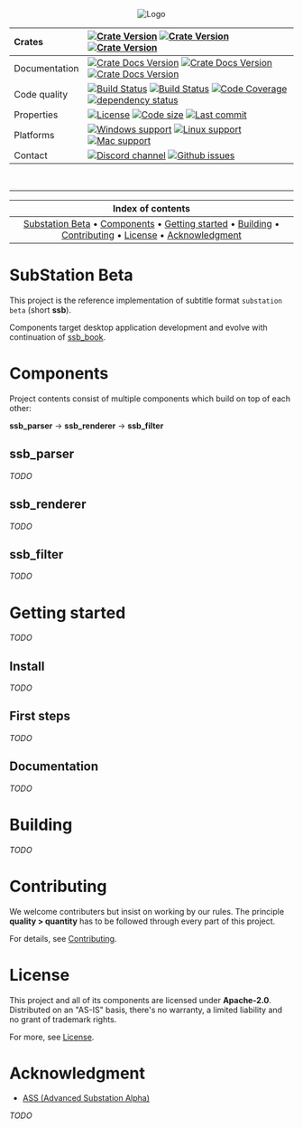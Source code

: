 <p align="center">
    <img src="https://substation-beta.github.io/logo.png" alt="Logo"/>
</p>

Crates | [![Crate Version](https://img.shields.io/crates/v/ssb_parser.svg?label=ssb_parser&logo=rust)](https://crates.io/crates/ssb_parser) [![Crate Version](https://img.shields.io/crates/v/ssb_renderer.svg?label=ssb_renderer&logo=rust)](https://crates.io/crates/ssb_renderer) [![Crate Version](https://img.shields.io/crates/v/ssb_filter.svg?label=ssb_filter&logo=rust)](https://crates.io/crates/ssb_filter)
:---|:---
Documentation | [![Crate Docs Version](https://img.shields.io/crates/v/ssb_parser.svg?label=ssb_parser&logo=rust&color=informational)](https://docs.rs/ssb_parser) [![Crate Docs Version](https://img.shields.io/crates/v/ssb_renderer.svg?label=ssb_renderer&logo=rust&color=informational)](https://docs.rs/ssb_renderer) [![Crate Docs Version](https://img.shields.io/crates/v/ssb_filter.svg?label=ssb_filter&logo=rust&color=informational)](https://docs.rs/ssb_filter)
Code quality | [![Build Status](https://img.shields.io/travis/substation-beta/ssb_implementation.svg?logo=travis)](https://travis-ci.org/substation-beta/ssb_implementation) [![Build Status](https://img.shields.io/appveyor/ci/Youka/ssb-implementation.svg?logo=appveyor)](https://ci.appveyor.com/project/Youka/ssb-implementation) [![Code Coverage](https://img.shields.io/codecov/c/github/substation-beta/ssb_implementation.svg?logo=Codecov)](https://codecov.io/gh/substation-beta/ssb_implementation) [![dependency status](https://deps.rs/repo/github/substation-beta/ssb_implementation/status.svg)](https://deps.rs/repo/github/substation-beta/ssb_implementation)
Properties | [![License](https://img.shields.io/github/license/substation-beta/ssb_implementation.svg?logo=github)](https://github.com/substation-beta/ssb_implementation/blob/master/LICENSE) [![Code size](https://img.shields.io/github/languages/code-size/substation-beta/ssb_implementation.svg?logo=github)](https://github.com/substation-beta/ssb_implementation/graphs/code-frequency) [![Last commit](https://img.shields.io/github/last-commit/substation-beta/ssb_implementation.svg?logo=github)](https://github.com/substation-beta/ssb_implementation/graphs/commit-activity)
Platforms | [![Windows support](https://img.shields.io/badge/Windows-supported-success.svg?logo=Windows)](https://en.wikipedia.org/wiki/Microsoft_Windows) [![Linux support](https://img.shields.io/badge/Linux-supported-success.svg?logo=Linux)](https://en.wikipedia.org/wiki/Linux) [![Mac support](https://img.shields.io/badge/OSX-not%20willingly-inactive.svg?logo=Apple)](https://en.wikipedia.org/wiki/MacOS)
Contact | [![Discord channel](https://img.shields.io/discord/110447863556751360.svg?logo=discord)](https://discord.gg/MFvjcGH) [![Github issues](https://img.shields.io/github/issues/substation-beta/ssb_implementation.svg?logo=github)](https://github.com/substation-beta/ssb_implementation/issues)

&nbsp;

---

| Index of contents |
|:---:|
| [Substation Beta](#substation-beta) &bull; [Components](#components) &bull; [Getting started](#getting-started) &bull; [Building](#building) &bull; [Contributing](#contributing) &bull; [License](#license) &bull; [Acknowledgment](#acknowledgment) |

# SubStation Beta
This project is the reference implementation of subtitle format `substation beta` (short **ssb**).

Components target desktop application development and evolve with continuation of [ssb_book](https://github.com/substation-beta/ssb_book).

# Components
Project contents consist of multiple components which build on top of each other:

**ssb_parser** &rarr; **ssb_renderer** &rarr; **ssb_filter**

## ssb_parser
*TODO*
## ssb_renderer
*TODO*
## ssb_filter
*TODO*

# Getting started
*TODO*
## Install
*TODO*
## First steps
*TODO*
## Documentation
*TODO*

# Building
*TODO*

# Contributing
We welcome contributers but insist on working by our rules. The principle **quality > quantity** has to be followed through every part of this project.

For details, see [Contributing](./CONTRIBUTING.md).

# License
This project and all of its components are licensed under **Apache-2.0**. Distributed on an "AS-IS" basis, there's no warranty, a limited liability and no grant of trademark rights.

For more, see [License](./LICENSE).

# Acknowledgment
* [ASS (Advanced Substation Alpha)](https://en.wikipedia.org/wiki/SubStation_Alpha#Advanced_SubStation_Alpha)

*TODO*
